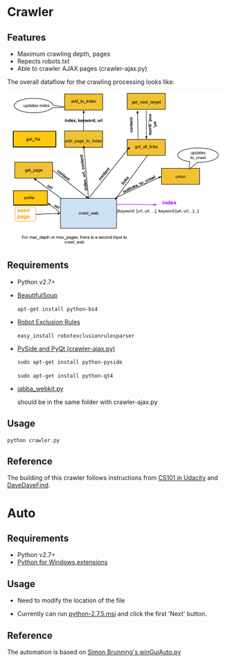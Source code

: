 Crawler
================

## Features
- Maximum crawling depth, pages
- Repects robots.txt
- Able to crawler AJAX pages (crawler-ajax.py)

The overall dataflow for the crawling processing looks like:

![Alt text](architecture.png "Architecture")

## Requirements
- Python v2.7+
- [BeautifulSoup](http://www.crummy.com/software/BeautifulSoup/)

  `apt-get install python-bs4`
- [Robot Exclusion Rules](http://nikitathespider.com/python/rerp/)
  
  `easy_install robotexclusionrulesparser`
- [PySide and PyQt (crawler-ajax.py)](http://www.pythoncentral.io/install-pyside-pyqt-on-windows-mac-linux/)
  
  ```
  sudo apt-get install python-pyside
      
  sudo apt-get install python-qt4
  ```
- [jabba_webkit.py](https://github.com/jabbalaci/Jabba-Webkit/blob/master/jabba_webkit.py) 

  should be in the same folder with crawler-ajax.py

## Usage

```
python crawler.py
```

## Reference

The building of this crawler follows instructions from [CS101 in Udacity](https://www.udacity.com/course/viewer#!/c-cs101) and [DaveDaveFind](http://davedavefind.appspot.com/).

Auto
================

## Requirements
- Python v2.7+
- [Python for Windows extensions](http://sourceforge.net/projects/pywin32/)

## Usage

- Need to modify the location of the file

- Currently can run [python-2.7.5.msi](http://python.org/ftp/python/2.7.5/python-2.7.5.msi) and click the first 'Next' button.

## Reference

The automation is based on [Simon Brunning's winGuiAuto.py](http://www.brunningonline.net/simon/blog/archives/winGuiAuto.py.html)
